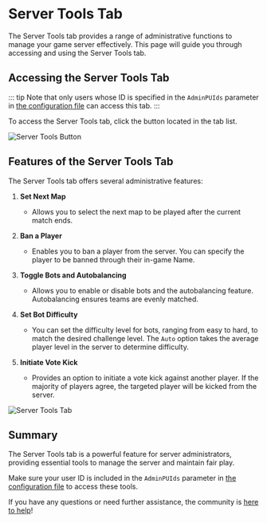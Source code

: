 ﻿---
prev:
  text: 'Command Line Launch Options'
  link: '/command-line-launch-options/'
---

# Server Tools Tab

The Server Tools tab provides a range of administrative functions to manage your game server effectively. This page will guide you through accessing and using the Server Tools tab.

## Accessing the Server Tools Tab

::: tip
Note that only users whose ID is specified in the `AdminPUIds` parameter in [the configuration file](../custom-rules#string-options/) can access this tab.
:::

To access the Server Tools tab, click the button located in the tab list. 

![Server Tools Button](../i/server-tools-button.png)

## Features of the Server Tools Tab

The Server Tools tab offers several administrative features:

1. **Set Next Map**
   - Allows you to select the next map to be played after the current match ends.

2. **Ban a Player**
   - Enables you to ban a player from the server. You can specify the player to be banned through their in-game Name.

3. **Toggle Bots and Autobalancing**
   - Allows you to enable or disable bots and the autobalancing feature. Autobalancing ensures teams are evenly matched.

4. **Set Bot Difficulty**
   - You can set the difficulty level for bots, ranging from easy to hard, to match the desired challenge level. The `Auto` option takes the average player level in the server to determine difficulty.

5. **Initiate Vote Kick**
   - Provides an option to initiate a vote kick against another player. If the majority of players agree, the targeted player will be kicked from the server.

![Server Tools Tab](../i/server-tools-tab.png)

## Summary

The Server Tools tab is a powerful feature for server administrators, providing essential tools to manage the server and maintain fair play.

Make sure your user ID is included in the `AdminPUIds` parameter in [the configuration file](../custom-rules#string-options/) to access these tools.

If you have any questions or need further assistance, the community is [here to help](https://discord.gg/midnightghosthunt)!